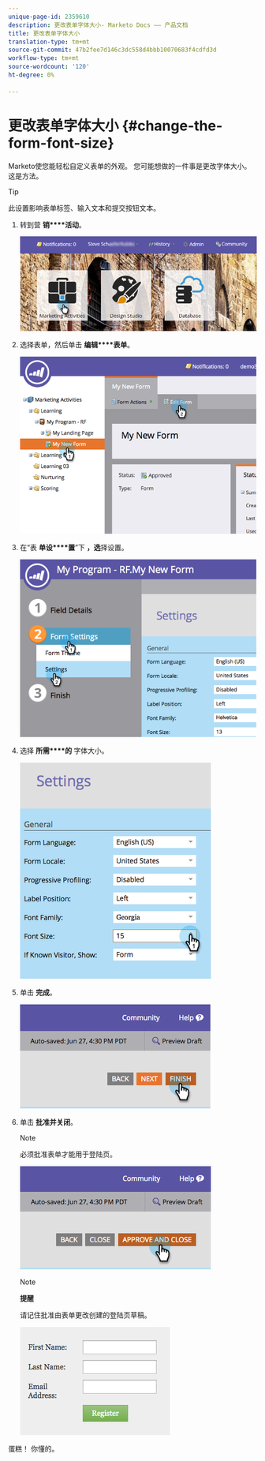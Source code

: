 ```yaml
---
unique-page-id: 2359610
description: 更改表单字体大小- Marketo Docs —— 产品文档
title: 更改表单字体大小
translation-type: tm+mt
source-git-commit: 47b2fee7d146c3dc558d4bbb10070683f4cdfd3d
workflow-type: tm+mt
source-wordcount: '120'
ht-degree: 0%

---
```



# 更改表单字体大小 {#change-the-form-font-size}

Marketo使您能轻松自定义表单的外观。 您可能想做的一件事是更改字体大小。 这是方法。

>[!TIP]
>
>此设置影响表单标签、输入文本和提交按钮文本。

1. 转到营 **销****活动**。

   ![](assets/login-marketing-activities-1.png)

1. 选择表单，然后单击 **编辑****表单**。

   ![](assets/image2014-9-15-16-3a9-3a41.png)

1. 在“表 **单设****置**”下 **，选**&#x200B;择设置。

   ![](assets/image2014-9-15-16-3a9-3a56.png)

1. 选择 **所需****的** 字体大小。

   ![](assets/image2014-9-15-16-3a10-3a8.png)

1. 单击 **完成**。

   ![](assets/image2014-9-15-16-3a10-3a50.png)

1. 单击 **批准并关闭**。

   >[!NOTE]
   >
   >必须批准表单才能用于登陆页。

   ![](assets/image2014-9-15-16-3a11-3a17.png)

   >[!NOTE]
   >
   >**提醒**
   >
   >
   >请记住批准由表单更改创建的登陆页草稿。

   ![](assets/image2014-9-15-16-3a11-3a42.png)

蛋糕！ 你懂的。